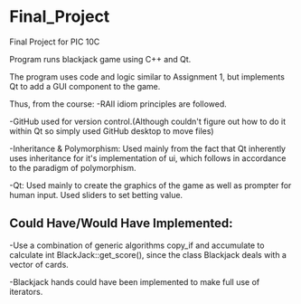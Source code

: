 # Final_Project
Final Project for PIC 10C

Program runs blackjack game using C++ and Qt.

The program uses code and logic similar to Assignment 1, but implements Qt to add a GUI component to the game.

Thus, from the course:
-RAII idiom principles are followed.

-GitHub used for version control.(Although couldn't figure out how to do it within Qt so simply used GitHub desktop to move files)

-Inheritance & Polymorphism: Used mainly from the fact that Qt inherently uses inheritance for it's implementation of ui, which follows in
accordance to the paradigm of polymorphism.

-Qt: Used mainly to create the graphics of the game as well as prompter for human input. Used sliders to set betting value.

## Could Have/Would Have Implemented:

-Use a combination of generic algorithms copy_if and accumulate to calculate int BlackJack::get_score(), since the class Blackjack deals with a vector of cards.

-Blackjack hands could have been implemented to make full use of iterators.


